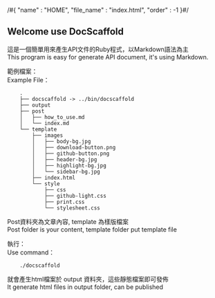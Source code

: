 /#{
	"name" : "HOME",
	"file_name" : "index.html",
	"order" : -1
}#/
## Welcome use DocScaffold

這是一個簡單用來產生API文件的Ruby程式，以Markdown語法為主  
This program is easy for generate API document, it's using Markdown.

範例檔案：  
Example File：  

		.
		├── docscaffold -> ../bin/docscaffold
		├── output
		├── post
		│   ├── how_to_use.md
		│   └── index.md
		└── template
		    ├── images
		    │   ├── body-bg.jpg
		    │   ├── download-button.png
		    │   ├── github-button.png
		    │   ├── header-bg.jpg
		    │   ├── highlight-bg.jpg
		    │   └── sidebar-bg.jpg
		    ├── index.html
		    └── style
		        ├── css
		        ├── github-light.css
		        ├── print.css
		        └── stylesheet.css

Post資料夾為文章內容, template 為樣版檔案  
Post folder is your content, template folder put template file  

執行：  
Use command：  


		./docscaffold


就會產生html檔案於 output 資料夾，這些靜態檔案即可發佈  
It generate html files in output folder, can be published
